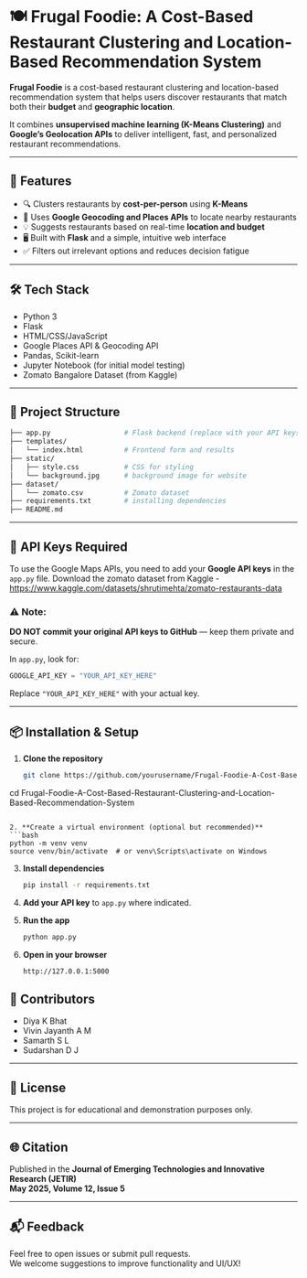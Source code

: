 
# 🍽️ Frugal Foodie: A Cost-Based Restaurant Clustering and Location-Based Recommendation System

**Frugal Foodie** is a cost-based restaurant clustering and location-based recommendation system that helps users discover restaurants that match both their **budget** and **geographic location**.

It combines **unsupervised machine learning (K-Means Clustering)** and **Google’s Geolocation APIs** to deliver intelligent, fast, and personalized restaurant recommendations.

---

## 🚀 Features

- 🔍 Clusters restaurants by **cost-per-person** using **K-Means**
- 📍 Uses **Google Geocoding and Places APIs** to locate nearby restaurants
- 💡 Suggests restaurants based on real-time **location and budget**
- 🖥️ Built with **Flask** and a simple, intuitive web interface
- ✅ Filters out irrelevant options and reduces decision fatigue

---

## 🛠️ Tech Stack

- Python 3
- Flask
- HTML/CSS/JavaScript
- Google Places API & Geocoding API
- Pandas, Scikit-learn
- Jupyter Notebook (for initial model testing)
- Zomato Bangalore Dataset (from Kaggle)

---

## 📁 Project Structure

```bash
├── app.py                  # Flask backend (replace with your API keys)
├── templates/
│   └── index.html          # Frontend form and results
├── static/
│   ├── style.css           # CSS for styling    
│   └── background.jpg      # background image for website
├── dataset/
│   └── zomato.csv          # Zomato dataset
├── requirements.txt        # installing dependencies
├── README.md               
```

---

## 🔑 API Keys Required

To use the Google Maps APIs, you need to add your **Google API keys** in the `app.py` file.
Download the zomato dataset from Kaggle - https://www.kaggle.com/datasets/shrutimehta/zomato-restaurants-data

### ⚠️ Note:
**DO NOT commit your original API keys to GitHub** — keep them private and secure.

In `app.py`, look for:
```python
GOOGLE_API_KEY = "YOUR_API_KEY_HERE"
```
Replace `"YOUR_API_KEY_HERE"` with your actual key.

---

## 📦 Installation & Setup

1. **Clone the repository**
   ```bash
   git clone https://github.com/yourusername/Frugal-Foodie-A-Cost-Based-Restaurant-Clustering-and-Location-Based-Recommendation-System.git
cd Frugal-Foodie-A-Cost-Based-Restaurant-Clustering-and-Location-Based-Recommendation-System
   ```

2. **Create a virtual environment (optional but recommended)**
   ```bash
   python -m venv venv
   source venv/bin/activate  # or venv\Scripts\activate on Windows
   ```

3. **Install dependencies**
   ```bash
   pip install -r requirements.txt
   ```

4. **Add your API key** to `app.py` where indicated.

5. **Run the app**
   ```bash
   python app.py
   ```

6. **Open in your browser**
   ```
   http://127.0.0.1:5000
   ```



## 🙌 Contributors

- Diya K Bhat  
- Vivin Jayanth A M  
- Samarth S L  
- Sudarshan D J  



---

## 📄 License

This project is for educational and demonstration purposes only.

---

## 🌐 Citation

Published in the **Journal of Emerging Technologies and Innovative Research (JETIR)**  
**May 2025, Volume 12, Issue 5**

---

## 📬 Feedback

Feel free to open issues or submit pull requests.  
We welcome suggestions to improve functionality and UI/UX!
